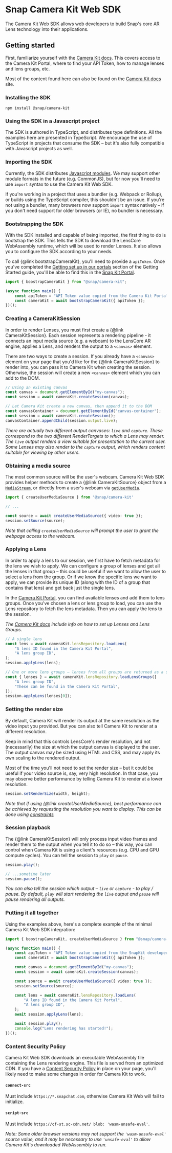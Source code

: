 # Snap Camera Kit Web SDK

The Camera Kit Web SDK allows web developers to build Snap's core AR Lens technology into their applications.

## Getting started

First, familiarize yourself with the [Camera Kit docs](https://docs.snap.com/camera-kit/home). This covers access to the Camera Kit Portal, where to find your API Token, how to manage lenses and lens groups, etc.

Most of the content found here can also be found on the [Camera Kit docs](https://docs.snap.com/camera-kit/quick-start/integrate-sdk/integrate-sdk-web/web-configuration) site.

### Installing the SDK

```
npm install @snap/camera-kit
```

### Using the SDK in a Javascript project

The SDK is authored in TypeScript, and distributes type definitions. All the examples here are presented in TypeScript. We encourage the use of TypeScript in projects that consume the SDK – but it's also fully compatible with Javascript projects as well.

### Importing the SDK

Currently, the SDK distributes [Javascript modules](https://developer.mozilla.org/en-US/docs/Web/JavaScript/Guide/Modules). We may support other module formats in the future (e.g. CommonJS), but for now you'll need to use `import` syntax to use the Camera Kit Web SDK.

If you're working in a project that uses a bundler (e.g. Webpack or Rollup), or builds using the TypeScript compiler, this shouldn't be an issue. If you're not using a bundler, many browsers now support `import` syntax natively – if you don't need support for older browsers (or IE), no bundler is necessary.

### Bootstrapping the SDK

With the SDK installed and capable of being imported, the first thing to do is bootstrap the SDK. This tells the SDK to download the LensCore WebAssembly runtime, which will be used to render Lenses. It also allows you to configure the SDK according to your needs.

To call {@link bootstrapCameraKit}, you'll need to provide a `apiToken`. Once you've completed the [Getting set up in our portals](https://docs.snap.com/camera-kit/guides/quick-start/integrate-sdk/setting-up-accounts) section of the Getting Started guide, you'll be able to find this in the [Snap Kit Portal](https://devportal.snap.com/manage).

```ts
import { boostrapCameraKit } from "@snap/camera-kit";

(async function main() {
    const apiToken = "API Token value copied from the Camera Kit Portal";
    const cameraKit = await bootstrapCameraKit({ apiToken });
})();
```

### Creating a CameraKitSession

In order to render Lenses, you must first create a {@link CameraKitSession}. Each session represents a rendering pipeline - it connects an input media source (e.g. a webcam) to the LensCore AR engine, applies a Lens, and renders the output to a `<canvas>` element.

There are two ways to create a session. If you already have a `<canvas>` element on your page that you'd like for the {@link CameraKitSession} to render into, you can pass it to Camera Kit when creating the session. Otherwise, the session will create a new `<canvas>` element which you can add to the DOM.

```ts
// Using an existing canvas
const canvas = document.getElementById("my-canvas");
const session = await cameraKit.createSession(canvas);

// Let Camera Kit create a new canvas, then append it to the DOM
const canvasContainer = document.getElementById("canvas-container");
const session = await cameraKit.createSession();
canvasContainer.appendChild(session.output.live);
```

_There are actually two different output canvases: `live` and `capture`. These correspond to the two different RenderTargets to which a Lens may render. The `live` output renders a view suitable for presentation to the current user. Some Lenses may also render to the `capture` output, which renders content suitable for viewing by other users._

### Obtaining a media source

The most common source will be the user's webcam. Camera Kit Web SDK provides helper methods to create a {@link CameraKitSource} object from
a [`MediaStream`](https://developer.mozilla.org/en-US/docs/Web/API/MediaStream/MediaStream), or directly from a user's webcam via [`getUserMedia`](https://developer.mozilla.org/en-US/docs/Web/API/MediaDevices/getUserMedia).

```ts
import { createUserMediaSource } from '@snap/camera-kit'

// ...

const source = await createUserMediaSource({ video: true });
session.setSource(source);
```

_Note that calling `createUserMediaSource` will prompt the user to grant the webpage access to the webcam._

### Applying a Lens

In order to apply a lens to our session, we first have to fetch metadata for the lens we wish to apply. We can configure a group of lenses and get all the lenses in that group – this could be useful if we want to allow the user to select a lens from the group. Or if we know the specific lens we want to apply, we can provide its unique ID (along with the ID of a group that contains that lens) and get back just the single lens.

In the [Camera Kit Portal](https://camera-kit.snapchat.com/), you can find available lenses and add them to lens groups. Once you've chosen a lens or lens group to load, you can use the Lens repository to fetch the lens metadata. Then you can apply the lens to the session.

_The [Camera Kit docs](https://docs.snap.com/camera-kit/guides/quick-start/build-manage-ar-content/camera-kit-portal) include info on how to set up Lenses and Lens Groups._

```ts
// A single lens
const lens = await cameraKit.lensRepository.loadLens(
    "A lens ID found in the Camera Kit Portal",
    "A lens group ID",
);
session.applyLens(lens);

// One or more lens groups – lenses from all groups are returned as a single array of lenses.
const { lenses } = await cameraKit.lensRepository.loadLensGroups([
    "A lens group ID",
    "These can be found in the Camera Kit Portal",
]);
session.applyLens(lenses[0]);
```

### Setting the render size

By default, Camera Kit will render its output at the same resolution as the video input you provided. But you can also tell Camera Kit to render at a different resolution.

Keep in mind that this controls LensCore's render resolution, and not (necessarily) the size at which the output canvas is displayed to the user. The output canvas may be sized using HTML and CSS, and may apply its own scaling to the rendered output.

Most of the time you'll not need to set the render size – but it could be useful if your video source is, say, very high resolution. In that case, you may observe better performance by telling Camera Kit to render at a lower resolution.

```ts
session.setRenderSize(width, height);
```

_Note that if using {@link createUserMediaSource}, best performance can be achieved by requesting the resolution you want to display. This can be done using [constraints](https://developer.mozilla.org/en-US/docs/Web/API/MediaDevices/getUserMedia#parameters)_

### Session playback

The {@link CameraKitSession} will only process input video frames and render them to the output when you tell it to do so – this way, you can control when Camera Kit is using a client's resources (e.g. CPU and GPU compute cycles). You can tell the session to `play` or `pause`.

```ts
session.play();

// ...sometime later
session.pause();
```

_You can also tell the session which output – `live` or `capture` - to play / pause. By default, `play` will start rendering the `live` output and `pause` will pause rendering all outputs._

### Putting it all together

Using the examples above, here's a complete example of the minimal Camera Kit Web SDK integration:

```ts
import { boostrapCameraKit, createUserMediaSource } from "@snap/camera-kit";

(async function main() {
    const apiToken = "API Token value copied from the SnapKit developer portal";
    const cameraKit = await bootstrapCameraKit({ apiToken });

    const canvas = document.getElementById("my-canvas");
    const session = await cameraKit.createSession(canvas);

    const source = await createUserMediaSource({ video: true });
    session.setSource(source);

    const lens = await cameraKit.lensRepository.loadLens(
        "A lens ID found in the Camera Kit Portal",
        "A lens group ID",
    );
    await session.applyLens(lens);

    await session.play();
    console.log("Lens rendering has started!");
})();
```

### Content Security Policy

Camera Kit Web SDK downloads an executable WebAssembly file containing the Lens rendering engine. This file is served from an optimized CDN. If you have a [Content Security Policy](https://developer.mozilla.org/en-US/docs/Web/HTTP/Headers/Content-Security-Policy) in place on your page, you'll likely need to make some changes in order for Camera Kit to work.

#### `connect-src`
Must include `https://*.snapchat.com`, otherwise Camera Kit Web will fail to initialize.

#### `script-src`
Must include `https://cf-st.sc-cdn.net/ blob: 'wasm-unsafe-eval'`.

_Note: Some older browser versions may not support the `'wasm-unsafe-eval'` source value, and it may be necessary to use `'unsafe-eval'` to allow Camera Kit's downloaded WebAssembly to run._
